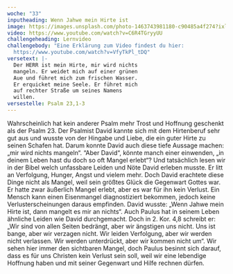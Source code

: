 ```yaml
---
woche: "33"
inputheading: Wenn Jahwe mein Hirte ist
image: https://images.unsplash.com/photo-1463743981180-c90485a4f274?ixlib=rb-1.2.1&ixid=eyJhcHBfaWQiOjEyMDd9&auto=format&fit=crop&w=1353&q=80
video: https://www.youtube.com/watch?v=C6R4TGryyUU
challengeheading: Lernvideo
challengebody: "Eine Erklärung zum Video findest du hier:
  https://www.youtube.com/watch?v=VfyTkPl_tDQ"
versetext: |-
  Der HERR ist mein Hirte, mir wird nichts
  mangeln. Er weidet mich auf einer grünen
  Aue und führet mich zum frischen Wasser.
  Er erquicket meine Seele. Er führet mich
  auf rechter Straße um seines Namens
  willen.
versestelle: Psalm 23,1-3
---
```

Wahrscheinlich hat kein anderer Psalm
mehr Trost und Hoffnung geschenkt als
der Psalm 23. Der Psalmist David kannte
sich mit dem Hirtenberuf sehr gut aus
und wusste von der Hingabe und Liebe,
die ein guter Hirte zu seinen Schafen
hat. Darum konnte David auch diese
tiefe Aussage machen: „mir wird nichts
mangeln“. “Aber David“, könnte manch
einer einwenden, „in deinem Leben hast
du doch so oft Mangel erlebt“?
Und tatsächlich lesen wir in der Bibel
welch unfassbare Leiden und Nöte David
erleben musste. Er litt an Verfolgung,
Hunger, Angst und vielem mehr. Doch
David erachtete diese Dinge nicht als
Mangel, weil sein größtes Glück die
Gegenwart Gottes war. Er hatte zwar
äußerlich Mangel erlebt, aber es war für
ihn kein Verlust. Ein Mensch kann einen
Eisenmangel diagnostiziert bekommen,
jedoch keine Verlusterscheinungen
daraus empfinden. David wusste: „Wenn
Jahwe mein Hirte ist, dann mangelt
es mir an nichts“. Auch Paulus hat in
seinem Leben ähnliche Leiden wie
David durchgemacht. Doch in 2. Kor. 4,8
schreibt er: „Wir sind von allen Seiten
bedrängt, aber wir ängstigen uns nicht.
Uns ist bange, aber wir verzagen nicht.
Wir leiden Verfolgung, aber wir werden
nicht verlassen. Wir werden unterdrückt,
aber wir kommen nicht um“. Wir sehen
hier immer den sichtbaren Mangel, doch
Paulus besinnt sich darauf, dass es für
uns Christen kein Verlust sein soll, weil
wir eine lebendige Hoffnung haben und
mit seiner Gegenwart und Hilfe rechnen
dürfen.